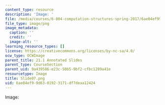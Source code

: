 ```yaml
---
content_type: resource
description: 'Image: '
file: /media/courses/6-004-computation-structures-spring-2017/6ae04ef99d6301923171df7deaa12424_Slide07.png
file_type: image/png
image_metadata:
  caption: ''
  credit: ''
  image-alt: ''
learning_resource_types: []
license: https://creativecommons.org/licenses/by-nc-sa/4.0/
ocw_type: OCWImage
parent_title: 21.1 Annotated Slides
parent_type: CourseSection
parent_uid: 9a439586-e23c-50b5-9bf2-cfbc1289a41e
resourcetype: Image
title: Slide07.png
uid: 6ae04ef9-9d63-0192-3171-df7deaa12424
---
```

Image: 